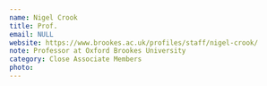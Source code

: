 ```yaml
---
name: Nigel Crook
title: Prof.
email: NULL
website: https://www.brookes.ac.uk/profiles/staff/nigel-crook/
note: Professor at Oxford Brookes University
category: Close Associate Members
photo: 
---
```

